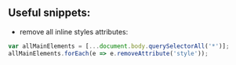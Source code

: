 ## Useful snippets:

- remove all inline styles attributes:
```js
var allMainElements = [...document.body.querySelectorAll('*')];
allMainElements.forEach(e => e.removeAttribute('style'));
```

